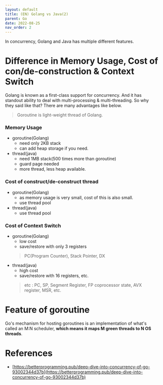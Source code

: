 ```yaml
---
layout: default
title: (EN) Golang vs Java(2)
parent: Go
date: 2022-08-25
nav_order: 2
---
```


In concurrency, Golang and Java has multiple different features.

# Difference in Memory Usage, Cost of con/de-construction & Context Switch

Golang is known as a first-class support for concurrency. And it has standout ability to deal with multi-processing & multi-threading. So why they said like that? There are many advantages like below.
> Goroutine is light-weight thread of Golang.

### Memory Usage
* goroutine(Golang)
  * need only 2KB stack
  * can add heap storage if you need.
* thread(java)
  * need 1MB stack(500 times more than goroutine)
  * guard page needed
  * more thread, less heap available.

### Cost of construct/de-construct thread

* goroutine(Golang)
  * as memory usage is very small, cost of this is also small.
  * use thread pool
* thread(java)
  * use thread pool

### Cost of Context Switch

* goroutine(Golang)
  * low cost
  * save/restore with only 3 registers
  > PC(Program Counter), Stack Pointer, DX
* thread(java)
  * high cost
  * save/restore with 16 registers, etc.
  > etc : PC, SP, Segment Register, FP coprocessor state, AVX register, MSR, etc.

# Feature of goroutine

Go's mechanism for hosting goroutines is an implementation of what's called an M:N scheduler, **which means it maps M green threads to N OS threads**.

# References
* [https://betterprogramming.pub/deep-dive-into-concurrency-of-go-93002344d37b](https://betterprogramming.pub/deep-dive-into-concurrency-of-go-93002344d37b)